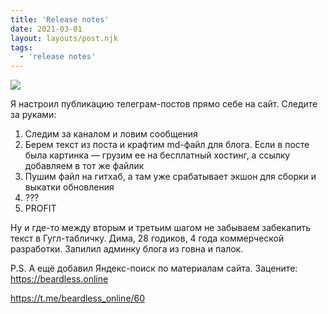```yaml
---
title: 'Release notes'
date: 2021-03-01
layout: layouts/post.njk
tags:
  - 'release notes'
---
```


![](https://i.ibb.co/gV3L25x/image.png)

Я настроил публикацию телеграм-постов прямо себе на сайт. Следите за руками: 

 1. Следим за каналом и ловим сообщения
 2. Берем текст из поста и крафтим md-файл для блога. Если в посте была картинка — грузим ее на бесплатный хостинг, а ссылку добавляем в тот же файлик
 3. Пушим файл на гитхаб, а там уже срабатывает экшон для сборки и выкатки обновления
 4. ???
 5. PROFIT

Ну и где-то между вторым и третьим шагом не забываем забекапить текст в Гугл-табличку. Дима, 28 годиков, 4 года коммерческой разработки. Запилил админку блога из говна и палок.

P.S. А ещё добавил Яндекс-поиск по материалам сайта. Зацените: https://beardless.online

https://t.me/beardless_online/60